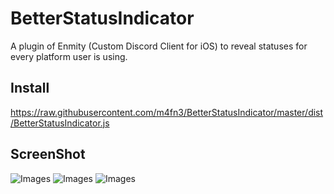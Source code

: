 # BetterStatusIndicator
A plugin of Enmity (Custom Discord Client for iOS) to reveal statuses for every platform user is using.

## Install
https://raw.githubusercontent.com/m4fn3/BetterStatusIndicator/master/dist/BetterStatusIndicator.js

## ScreenShot
![Images](https://user-images.githubusercontent.com/43488869/216783525-5bae3120-4dfe-4f81-9301-41a25e140694.png)
![Images](https://user-images.githubusercontent.com/43488869/216783522-0ee27405-2a1f-4668-bda9-f57391e0ce1a.png)
![Images](https://user-images.githubusercontent.com/43488869/216783527-5e633831-1d22-4e49-8387-76be3d5f525c.png)
